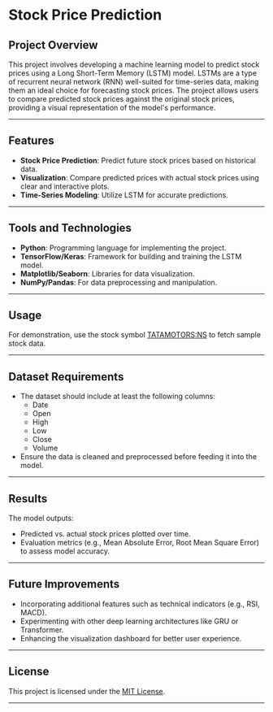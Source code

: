 # Stock Price Prediction

## Project Overview
This project involves developing a machine learning model to predict stock prices using a Long Short-Term Memory (LSTM) model. LSTMs are a type of recurrent neural network (RNN) well-suited for time-series data, making them an ideal choice for forecasting stock prices. The project allows users to compare predicted stock prices against the original stock prices, providing a visual representation of the model's performance.

---

## Features
- **Stock Price Prediction**: Predict future stock prices based on historical data.
- **Visualization**: Compare predicted prices with actual stock prices using clear and interactive plots.
- **Time-Series Modeling**: Utilize LSTM for accurate predictions.

---

## Tools and Technologies
- **Python**: Programming language for implementing the project.
- **TensorFlow/Keras**: Framework for building and training the LSTM model.
- **Matplotlib/Seaborn**: Libraries for data visualization.
- **NumPy/Pandas**: For data preprocessing and manipulation.

---

## Usage
For demonstration, use the stock symbol [TATAMOTORS:NS](https://www.google.com/finance/quote/TATAMOTORS:NSE?hl=en&window=MAX) to fetch sample stock data.

---

## Dataset Requirements
- The dataset should include at least the following columns:
  - Date
  - Open
  - High
  - Low
  - Close
  - Volume
- Ensure the data is cleaned and preprocessed before feeding it into the model.

---

## Results
The model outputs:
- Predicted vs. actual stock prices plotted over time.
- Evaluation metrics (e.g., Mean Absolute Error, Root Mean Square Error) to assess model accuracy.

---

## Future Improvements
- Incorporating additional features such as technical indicators (e.g., RSI, MACD).
- Experimenting with other deep learning architectures like GRU or Transformer.
- Enhancing the visualization dashboard for better user experience.

---

## License
This project is licensed under the [MIT License](LICENSE).

---


